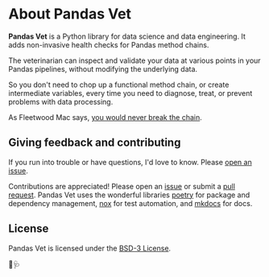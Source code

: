 # About Pandas Vet

**Pandas Vet** is a Python library for data science and data engineering. It adds non-invasive health checks for Pandas method chains.

The veterinarian can inspect and validate your data at various points in your Pandas pipelines, without modifying the underlying data.

So you don't need to chop up a functional method chain, or create intermediate variables, every time you need to diagnose, treat, or prevent problems with data processing.

As Fleetwood Mac says, [you would never break the chain](https://www.youtube.com/watch?v=xwTPvcPYaOo).


## Giving feedback and contributing

If you run into trouble or have questions, I'd love to know. Please [open an issue](https://github.com/cparmet/pandas-vet/issues).

Contributions are appreciated! Please open an [issue](https://github.com/cparmet/pandas-vet/issues) or submit a [pull request](https://github.com/cparmet/pandas-vet/pulls). Pandas Vet uses the wonderful libraries [poetry](https://python-poetry.org) for package and dependency management, [nox](https://nox.thea.codes/en/stable/) for test automation, and [mkdocs](https://www.mkdocs.org/) for docs.


## License

Pandas Vet is licensed under the [BSD-3 License](https://github.com/cparmet/pandas-vet/blob/main/LICENSE).

🐼🩺
